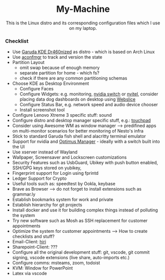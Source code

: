 <h1 align="center">
  My-Machine
</h1>

<p align="center">
  This is the Linux distro and its corresponding configuration files which I use on my laptop.
</p>

### Checklist

- Use [Garuda KDE Dr460nized](https://garudalinux.org/downloads.html) as distro - which is based on Arch Linux
- Use [aconfmgr](https://github.com/CyberShadow/aconfmgr) to track and version the state
- Partition Layout 
  - omit swap because of enough memory
  - separate partition for home - which fs?
  - check if there are any common partitioning schemas
- Choose KDE as Desktop Environment
  - Configure Faces
  - Configure Widgets: e.g. monitoring, [nvidia switch](https://store.kde.org/browse/cat/425/order/latest/) or [nvitel](https://store.kde.org/p/1455101/), consider placing data dog dashboards on desktop using [Webslice](https://store.kde.org/p/998902/)
  - Configure Status Bar, e.g. network speed and audio device chooser
  - Install screenshot tool 
- Configure Lenovo Xtreme 3 specific stuff: sound
- Configure distro and desktop manager specific stuff, e.g.: [touchpad](https://wiki.garudalinux.org/en/tap-to-click)
- Consider using Awesome WM as window manager --> predifined apps on multi-monitor scenarios for better monitoring of Nesto's infra
- Stick to standard Garuda fish shell and alacritty terminal emulator
- Support for nvidia and [Optimus Manager](https://github.com/Askannz/optimus-manager) - ideally with a switch built into the UI
- Use xserver instead of Wayland
- Wallpaper, Screensaver and Lockscreen customizations
- Security Features such as UsbGuard, Ubikey with push button enabled, SSH/GPG keys stored on yubikey, 
- Fingerprint support for Login using fprintd
- Ledger Support for Crypto
- Useful tools such as: speedtest by Ookla, keybase
- Brave as Browser --> do not forget to install extensions such as grammar.ly
- Establish bookmarks system for work and private
- Establish hierarchy for git projects
- Install docker and use it for building complex things instead of polluting the system
- Try new software such as Mosh as SSH replacement for customer appointments
- Optimize the system for customer appointments --> How to create checklists and stuff?
- Email-Client: [hiri](https://www.hiri.com/product/)
- Sharepoint-Client: ???
- Configure all the original development stuff: git, vscode, git commit signing, vscode extensions (live share, auto-imports etc.)
- Configure comms: msteams, zoom, todoist
- KVM: Window for PowerPoint
- Latex via vscode
